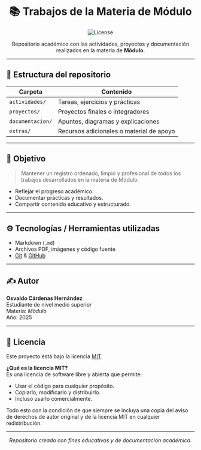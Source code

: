 <div align="center">

# 📚 Trabajos de la Materia de Módulo

![License](https://img.shields.io/badge/license-MIT-blue.svg?style=flat-square)

Repositorio académico con las actividades, proyectos y documentación realizados en la materia de **Módulo**.

</div>

---

## 📂 Estructura del repositorio

| Carpeta         | Contenido                                     |
|----------------|-----------------------------------------------|
| `actividades/` | Tareas, ejercicios y prácticas                |
| `proyectos/`   | Proyectos finales o integradores              |
| `documentacion/` | Apuntes, diagramas y explicaciones         |
| `extras/`       | Recursos adicionales o material de apoyo     |

---

## 🌟 Objetivo

> Mantener un registro ordenado, limpio y profesional de todos los trabajos desarrollados en la materia de Módulo.

- Reflejar el progreso académico.
- Documentar prácticas y resultados.
- Compartir contenido educativo y estructurado.

---

## ⚙️ Tecnologías / Herramientas utilizadas

- Markdown (`.md`)
- Archivos PDF, imágenes y código fuente
- [Git](https://git-scm.com/) & [GitHub](https://github.com/)

---

## ✍️ Autor

**Osvaldo Cárdenas Hernández**  
Estudiante de nivel medio superior  
Materia: *Módulo*  
Año: 2025

---

## 📄 Licencia

Este proyecto está bajo la licencia [MIT](LICENSE).

**¿Qué es la licencia MIT?**  
Es una licencia de software libre y abierta que permite:

- Usar el código para cualquier propósito.
- Copiarlo, modificarlo y distribuirlo.
- Incluso usarlo comercialmente.

Todo esto con la condición de que siempre se incluya una copia del aviso de derechos de autor original y de la licencia MIT en cualquier redistribución.

---

<div align="center">

_Repositorio creado con fines educativos y de documentación académica._

</div>